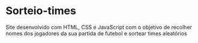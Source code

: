# Sorteio-times
Site desenvolvido com HTML, CSS e JavaScript com o objetivo de recolher nomes dos jogadores da sua partida de futebol e sortear times aleatórios
